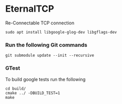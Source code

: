 # EternalTCP
Re-Connectable TCP connection


```
sudo apt install libgoogle-glog-dev libgflags-dev 
```


### Run the following Git commands
	git submodule update --init --recursive

### GTest
  To build google tests run the following 

  ```
  cd build/
  cmake ../ -DBUILD_TEST=1
  make
  ```

